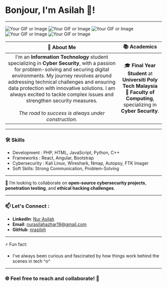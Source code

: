 # Bonjour, I'm Asilah 👋!

---
![Your GIF or Image](https://media.tenor.com/jNccxJwSwVIAAAAj/valorant-omen-cat-dance.gif) ![Your GIF or Image](https://media.tenor.com/jNccxJwSwVIAAAAj/valorant-omen-cat-dance.gif) ![Your GIF or Image](https://media.tenor.com/jNccxJwSwVIAAAAj/valorant-omen-cat-dance.gif) ![Your GIF or Image](https://media.tenor.com/jNccxJwSwVIAAAAj/valorant-omen-cat-dance.gif) ![Your GIF or Image](https://media.tenor.com/jNccxJwSwVIAAAAj/valorant-omen-cat-dance.gif)

|   🚀 **About Me** | 📚 **Academics** |
|  :-----------------------------------------: | :-----------------------------------------------: |
|  I'm an **Information Technology** student specializing in **Cyber Security**, with a passion for problem-solving and securing digital environments. My journey revolves around addressing technical challenges and ensuring data protection with innovative solutions. I am always excited to tackle complex issues and strengthen security measures. <br><br> _The road to success is always under construction._ | 🎓 **Final Year Student** at **Universiti Poly Tech Malaysia**<br>🏫 **Faculty of Computing**, specializing in **Cyber Security**. |

---

### 🛠️ Skills

- Development : PHP, HTML, JavaScript, Python, C++
- Frameworks : React, Angular, Bootstrap
- Cybersecurity : Kali Linux, Wireshark, Nmap, Autopsy, FTK Imager
- Soft Skills: Strong Communication, Problem-Solving

---

💞️ I’m looking to collaborate on **open-source cybersecurity projects**, **penetration testing**, and **ethical hacking challenges**.

---

### 📫 Let's Connect :
- **LinkedIn**: [Nur Asilah](https://www.linkedin.com/in/nur-asilah-3764341b2/)
- **Email**: [nurasilahazhar19@gmail.com](mailto:nurasilahazhar19@gmail.com)
- **GitHub**: [nrasilxh](https://github.com/nrasilxh)

---
⚡ Fun fact: 
- I’ve always been curious and fascinated by how things work behind the scenes in tech ^o^
---
### 🌐 Feel free to reach and collaborate! 🚀


<!---
nrasilxh/nrasilxh is a ✨ special ✨ repository because its `README.md` (this file) appears on your GitHub profile.
You can click the Preview link to take a look at your changes.
--->
